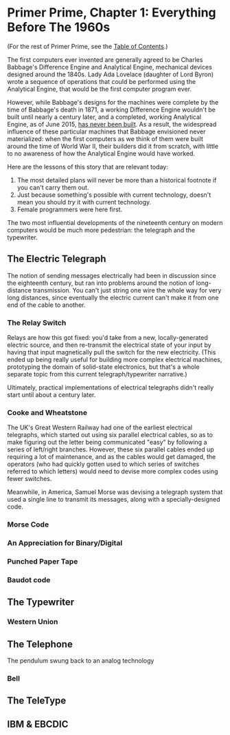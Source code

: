# Primer Prime, Chapter 1: Everything Before The 1960s

(For the rest of Primer Prime, see the [Table of Contents][].)

The first computers ever invented are generally agreed to be Charles Babbage's
Difference Engine and Analytical Engine, mechanical devices designed around the
1840s. Lady Ada Lovelace (daughter of Lord Byron) wrote a sequence of
operations that could be performed using the Analytical Engine, that would be
the first computer program ever.

However, while Babbage's designs for the machines were complete by the time of
Babbage's death in 1871, a working Difference Engine wouldn't be built until
nearly a century later, and a completed, working Analytical Engine, as of June
2015, [has never been built][Plan 28]. As a result, the widespread influence of
these particular machines that Babbage envisioned never materialized: when the
first computers as we think of them were built around the time of World War II,
their builders did it from scratch, with little to no awareness of how the
Analytical Engine would have worked.

[Plan 28]: http://www.plan28.org/

Here are the lessons of this story that are relevant today:

1. The most detailed plans will never be more than a historical footnote if you
   can't carry them out.
2. Just because something's possible with current technology, doesn't mean you
   should *try* it with current technology.
3. Female programmers were here first.

The two most influential developments of the nineteenth century on modern
computers would be much more pedestrian: the telegraph and the typewriter.

## The Electric Telegraph

The notion of sending messages electrically had been in discussion since the
eighteenth century, but ran into problems around the notion of long-distance
transmission. You can't just string one wire the whole way for very long
distances, since eventually the electric current can't make it from one end
of the cable to another.

### The Relay Switch

Relays are how this got fixed: you'd take from a new, locally-generated
electric source, and then re-transmit the electrical state of your input by
having that input magnetically pull the switch for the new electricity.
(This ended up being really useful for building more complex electrical
machines, prototyping the domain of solid-state electronics, but that's a
whole separate topic from this current telegraph/typewriter narrative.)

Ultimately, practical implementations of electrical telegraphs didn't really
start until about a century later.

### Cooke and Wheatstone

The UK's Great Western Railway had one of the earliest
electrical telegraphs, which started out using six parallel electrical cables,
so as to make figuring out the letter being communicated "easy" by following
a series of left/right branches. However, these six parallel cables ended up
requiring a lot of maintenance, and as the cables would get damaged, the
operators (who had quickly gotten used to which series of switches referred
to which letters) would need to devise more complex codes using fewer
switches.

Meanwhile, in America, Samuel Morse was devising a telegraph system that used
a single line to transmit its messages, along with a specially-designed code.

### Morse Code

### An Appreciation for Binary/Digital

### Punched Paper Tape

### Baudot code

## The Typewriter

### Western Union

## The Telephone

The pendulum swung back to an analog technology

### Bell

## The TeleType

## IBM & EBCDIC

[Table of Contents]: b4195691-701c-48c6-a3d7-e4fe9123728e.md
